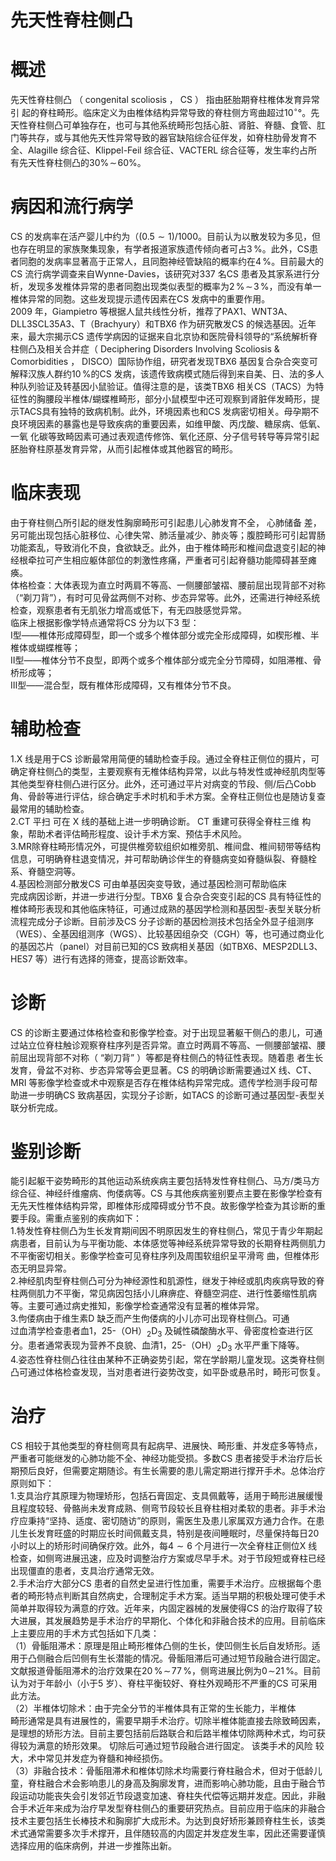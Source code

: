 # 先天性脊柱侧凸  
# 概述  
先天性脊柱侧凸 （ congenital scoliosis ， CS ） 指由胚胎期脊柱椎体发育异常引 起的脊柱畸形。临床定义为由椎体结构异常导致的脊柱侧方弯曲超过$10^{\circ}$°。先天性脊柱侧凸可单独存在，也可与其他系统畸形包括心脏、肾脏、脊髓、食管、肛门等共存，或与其他先天性异常导致的器官缺陷综合征伴发，如脊柱肋骨发育不全、Alagille 综合征、Klippel-Feil 综合征、VACTERL 综合征等，发生率约占所有先天性脊柱侧凸的$30\%\!\sim\!60\%$。  
# 病因和流行病学  
CS 的发病率在活产婴儿中约为（$\left(0.5{\sim}1\right)/1000$。目前认为以散发较为多见，但也存在明显的家族聚集现象，有学者报道家族遗传倾向者可占$3\,\%$。此外，CS患者同胞的发病率显著高于正常人，且同胞神经管缺陷的概率约在$4\,\%$。目前最大的CS 流行病学调查来自Wynne-Davies，该研究对337 名CS 患者及其家系进行分析，发现多发椎体异常的患者同胞出现类似表型的概率为$2\,\%\!\sim\!3\,\%$，而没有单一椎体异常的同胞。这些发现提示遗传因素在CS 发病中的重要作用。  
2009 年，Giampietro 等根据人鼠共线性分析，推荐了PAX1、WNT3A、DLL3SCL35A3、T（Brachyury）和TBX6 作为研究散发CS 的候选基因。近年来，最大宗揭示CS 遗传学病因的证据来自北京协和医院骨科领导的“系统解析脊柱侧凸及相关合并症（ Deciphering Disorders Involving Scoliosis & Comorbidities ， DISCO）国际协作组，研究者发现TBX6 基因复合杂合突变可解释汉族人群约$10\,\%$的CS 发病，该遗传致病模式随后得到来自美、日、法的多人种队列验证及转基因小鼠验证。值得注意的是，该类TBX6 相关CS（TACS）为特征性的胸腰段半椎体/蝴蝶椎畸形，部分小鼠模型中还可观察到肾脏伴发畸形，提示TACS具有独特的致病机制。此外，环境因素也和CS 发病密切相关。母孕期不良环境因素的暴露也是导致疾病的重要因素，如维甲酸、丙戊酸、糖尿病、低氧、一氧 化碳等致畸因素可通过表观遗传修饰、氧化还原、分子信号转导等异常引起胚胎脊柱原基发育异常，从而引起椎体或其他器官的畸形。  
# 临床表现  
由于脊柱侧凸所引起的继发性胸廓畸形可引起患儿心肺发育不全， 心肺储备 差，另可能出现包括心脏移位、心律失常、肺活量减少、肺炎等；腹腔畸形可引起胃肠功能紊乱，导致消化不良，食欲缺乏。此外，由于椎体畸形和椎间盘退变引起的神经根牵拉可产生相应躯体部位的刺激性疼痛，严重者可引起脊髓功能障碍甚至瘫痪。  
体格检查：大体表现为直立时两肩不等高、一侧腰部皱褶、腰前屈出现背部不对称（“剃刀背”），有时可见骨盆两侧不对称、步态异常等。此外，还需进行神经系统检查，观察患者有无肌张力增高或低下，有无四肢感觉异常。  
临床上根据影像学特点通常将CS 分为以下3 型：  
Ⅰ型——椎体形成障碍型，即一个或多个椎体部分或完全形成障碍，如楔形椎、半椎体或蝴蝶椎等；  
Ⅱ型——椎体分节不良型，即两个或多个椎体部分或完全分节障碍，如阻滞椎、骨桥形成等；  
Ⅲ型——混合型，既有椎体形成障碍，又有椎体分节不良。  
# 辅助检查  
1.X 线是用于CS 诊断最常用简便的辅助检查手段。通过全脊柱正侧位的摄片，可确定脊柱侧凸的类型，主要观察有无椎体结构异常，以此与特发性或神经肌肉型等其他类型脊柱侧凸进行区分。此外，还可通过平片对病变的节段、侧/后凸Cobb 角、骨龄等进行评估，综合确定手术时机和手术方案。全脊柱正侧位也是随访复查最常用的辅助检查。  
2.CT  平扫 可在 X  线的基础上进一步明确诊断。 CT  重建可获得全脊柱三维 构象，帮助术者评估畸形程度、设计手术方案、预估手术风险。  
3.MR除脊柱畸形情况外，可提供椎旁软组织如椎旁肌、椎间盘、椎间韧带等结构信息，可明确脊柱退变情况，并可帮助确诊伴生的脊髓病变如脊髓纵裂、脊髓栓系、脊髓空洞等。  
4.基因检测部分散发CS 可由单基因突变导致，通过基因检测可帮助临床  
完成病因诊断，并进一步进行分型。TBX6 复合杂合突变引起的CS 具有特征性的椎体畸形表现和其他临床特征，可通过成熟的基因学检测和基因型-表型关联分析流程完成分子诊断。目前涉及CS 分子诊断的基因检测技术包括全外显子组测序（WES）、全基因组测序（WGS）、比较基因组杂交（CGH）等，也可通过商业化的基因芯片（panel）对目前已知的CS 致病相关基因（如TBX6、MESP2DLL3、HES7 等）进行有选择的筛查，提高诊断效率。  
# 诊断  
CS 的诊断主要通过体格检查和影像学检查。对于出现显著躯干侧凸的患儿，可通过站立位脊柱触诊观察脊柱序列是否异常。直立时两肩不等高、一侧腰部皱褶、腰前屈出现背部不对称（ “剃刀背” ）等都是脊柱侧凸的特征性表现。随着患 者生长发育，骨盆不对称、步态异常等会更显著。CS 的明确诊断需要通过X 线、CT、MRI 等影像学检查或术中观察是否存在椎体结构异常完成。遗传学检测手段可帮助进一步明确CS 致病基因，实现分子诊断，如TACS 的诊断可通过基因型-表型关联分析完成。  
# 鉴别诊断  
能引起躯干姿势畸形的其他运动系统疾病主要包括特发性脊柱侧凸、马方/类马方综合征、神经纤维瘤病、佝偻病等。CS 与其他疾病鉴别要点主要在影像学检查有无先天性椎体结构异常，即椎体形成障碍或分节不良。故影像学检查为其诊断的重要手段。需重点鉴别的疾病如下：  
1.特发性脊柱侧凸为生长发育期间因不明原因发生的脊柱侧凸，常见于青少年期起病患者，目前认为与平衡功能、本体感觉等神经系统异常导致的长期脊柱两侧肌力不平衡密切相关。影像学检查可见脊柱序列及周围软组织呈平滑弯 曲，但椎体形态无明显异常。  
2.神经肌肉型脊柱侧凸可分为神经源性和肌源性，继发于神经或肌肉疾病导致的脊柱两侧肌力不平衡，常见病因包括小儿麻痹症、脊髓空洞症、进行性萎缩性肌病等。主要可通过病史推知，影像学检查通常没有显著的椎体异常。  
3.佝偻病由于维生素D 缺乏而产生佝偻病的小儿亦可出现脊柱侧凸。可通  
过血清学检查患者血1，25-（OH）${}_{2}\mathrm{D}_{3}$ 及碱性磷酸酶水平、骨密度检查进行区分。患者通常表现为营养不良貌、血清1，25-（OH）${}_{2}\mathrm{D}_{3}$ 水平严重下降等。  
4.姿态性脊柱侧凸往往由某种不正确姿势引起，常在学龄期儿童发现。这类脊柱侧凸可通过体格检查发现，当对患者进行姿势改变，如平卧或悬吊时，畸形可恢复。  
# 治疗  
CS 相较于其他类型的脊柱侧弯具有起病早、进展快、畸形重、并发症多等特点，严重者可能继发的心肺功能不全、神经功能受损。多数CS 患者接受手术治疗后长期预后良好，但需要定期随诊。有生长需要的患儿需定期进行撑开手术。总体治疗原则如下：  
1.支具治疗其原理为物理矫形，包括石膏固定、支具佩戴等，适用于畸形进展缓慢且程度较轻、骨骼尚未发育成熟、侧弯节段较长且脊柱相对柔软的患者。非手术治疗应秉持“坚持、适度、密切随访”的原则，需医生及患儿家属双方通力合作。在患儿生长发育旺盛的时期应长时间佩戴支具，特别是夜间睡眠时，尽量保持每日20 小时以上的矫形时间确保疗效。此外，每$4{\sim}6$ 个月进行一次全脊柱正侧位X 线检查，如侧弯进展迅速，应及时调整治疗方案或尽早手术。对于节段短或脊柱已经出现僵直的患者，支具治疗通常无效。  
2.手术治疗大部分CS 患者的自然史呈进行性加重，需要手术治疗。应根据每个患者的畸形特点判断其自然病史，合理制定手术方案。适当早期的积极处理可使手术简单并取得较为满意的疗效。近年来，内固定器械的发展使得CS 的治疗取得了较大进展，其发展趋势是手术治疗的早期化、个体化和非融合技术的应用。目前临床上主要应用的手术方式包括如下几类：  
（1）骨骺阻滞术：原理是阻止畸形椎体凸侧的生长，使凹侧生长后自发矫形。适用于凸侧融合后凹侧有生长潜能的情况。骨骺阻滞后可通过短节段融合进行固定。文献报道骨骺阻滞术的治疗效果在$20\,\%\!\sim\!77\,\%$，侧弯进展比例为$0\!\sim$$21\,\%$。目前认为对于年龄小（小于5 岁）、脊柱平衡较好、脊柱外观畸形不严重的CS 可采用此方法。  
（2）半椎体切除术：由于完全分节的半椎体具有正常的生长能力，半椎体  
畸形通常是具有进展性的，需要早期手术治疗。切除半椎体能直接去除致畸因素，是理想的矫形方法。目前主要包括前后路联合和后路半椎体切除两种术式，均可获得较为满意的矫形效果。 切除后可通过短节段融合进行固定。 该类手术的风险 较大，术中常见并发症为脊髓和神经损伤。  
（3）非融合技术：骨骺阻滞术和椎体切除术均需要行脊柱融合术，但对于低龄儿童，脊柱融合术会影响患儿的身高及胸廓发育，进而影响心肺功能，且由于融合节段运动功能丧失会引发邻近节段退变加速、脊柱失代偿等远期并发症。因此，非融合手术近年来成为治疗早发型脊柱侧凸的重要研究热点。目前应用于临床的非融合技术主要包括生长棒技术和胸廓扩大成形术。为达到良好矫形兼顾脊柱生长，该类术式通常需要多次手术撑开，且伴随较高的内固定并发症发生率，因此还需要谨慎选择应用的临床病例，并进一步推陈出新。  
